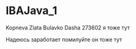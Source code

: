 # IBAJava_1
Kopneva Zlata
Bulavko Dasha
273602
я тоже тут

Надеюсь заработает
помилуйте
он тоже тут
